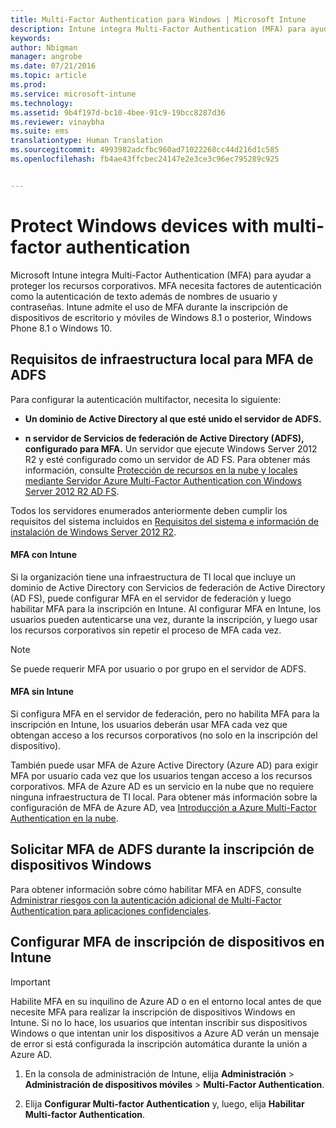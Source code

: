 ```yaml
---
title: Multi-Factor Authentication para Windows | Microsoft Intune
description: Intune integra Multi-Factor Authentication (MFA) para ayudar a proteger los recursos corporativos.
keywords: 
author: Nbigman
manager: angrobe
ms.date: 07/21/2016
ms.topic: article
ms.prod: 
ms.service: microsoft-intune
ms.technology: 
ms.assetid: 9b4f197d-bc10-4bee-91c9-19bcc8287d36
ms.reviewer: vinaybha
ms.suite: ems
translationtype: Human Translation
ms.sourcegitcommit: 4993982adcfbc960ad71022268cc44d216d1c585
ms.openlocfilehash: fb4ae43ffcbec24147e2e3ce3c96ec795289c925


---
```


# Protect Windows devices with multi-factor authentication
Microsoft Intune integra Multi-Factor Authentication (MFA) para ayudar a proteger los recursos corporativos. MFA necesita factores de autenticación como la autenticación de texto además de nombres de usuario y contraseñas. Intune admite el uso de MFA durante la inscripción de dispositivos de escritorio y móviles de Windows 8.1 o posterior, Windows Phone 8.1 o Windows 10.

## Requisitos de infraestructura local para MFA de ADFS
Para configurar la autenticación multifactor, necesita lo siguiente:

-   **Un dominio de Active Directory al que esté unido el servidor de ADFS.**

-   **n servidor de Servicios de federación de Active Directory (ADFS), configurado para MFA.** Un servidor que ejecute Windows Server 2012 R2 y esté configurado como un servidor de AD FS. Para obtener más información, consulte [Protección de recursos en la nube y locales mediante Servidor Azure Multi-Factor Authentication con Windows Server 2012 R2 AD FS](https://azure.microsoft.com/en-us/documentation/articles/multi-factor-authentication-get-started-adfs-w2k12/).

Todos los servidores enumerados anteriormente deben cumplir los requisitos del sistema incluidos en [Requisitos del sistema e información de instalación de Windows Server 2012 R2](http://technet.microsoft.com/library/dn303418.aspx).

#### MFA con Intune
Si la organización tiene una infraestructura de TI local que incluye un dominio de Active Directory con Servicios de federación de Active Directory (AD FS), puede configurar MFA en el servidor de federación y luego habilitar MFA para la inscripción en Intune. Al configurar MFA en Intune, los usuarios pueden autenticarse una vez, durante la inscripción, y luego usar los recursos corporativos sin repetir el proceso de MFA cada vez.

>[!NOTE]
>Se puede requerir MFA por usuario o por grupo en el servidor de ADFS.  

#### MFA sin Intune
Si configura MFA en el servidor de federación, pero no habilita MFA para la inscripción en Intune, los usuarios deberán usar MFA cada vez que obtengan acceso a los recursos corporativos (no solo en la inscripción del dispositivo).

También puede usar MFA de Azure Active Directory (Azure AD) para exigir MFA por usuario cada vez que los usuarios tengan acceso a los recursos corporativos. MFA de Azure AD es un servicio en la nube que no requiere ninguna infraestructura de TI local. Para obtener más información sobre la configuración de MFA de Azure AD, vea [Introducción a Azure Multi-Factor Authentication en la nube](https://azure.microsoft.com/en-us/documentation/articles/multi-factor-authentication-get-started-cloud/).

## Solicitar MFA de ADFS durante la inscripción de dispositivos Windows
Para obtener información sobre cómo habilitar MFA en ADFS, consulte [Administrar riesgos con la autenticación adicional de Multi-Factor Authentication para aplicaciones confidenciales](http://technet.microsoft.com/library/dn280949.aspx).

## Configurar MFA de inscripción de dispositivos en Intune
>[!Important]  
>Habilite MFA en su inquilino de Azure AD o en el entorno local antes de que necesite MFA para realizar la inscripción de dispositivos Windows en Intune. Si no lo hace, los usuarios que intentan inscribir sus dispositivos Windows o que intentan unir los dispositivos a Azure AD verán un mensaje de error si está configurada la inscripción automática durante la unión a Azure AD.

1.  En la consola de administración de Intune, elija **Administración** &gt; **Administración de dispositivos móviles** &gt; **Multi-Factor Authentication**.

2.  Elija **Configurar Multi-factor Authentication** y, luego, elija **Habilitar Multi-factor Authentication**.



<!--HONumber=Aug16_HO3-->


